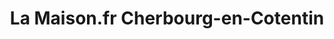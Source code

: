 ---
title: "La Maison.fr Cherbourg-en-Cotentin"
url: /cherbourg-en-cotentin/la-maison-fr-cherbourg-en-cotentin/
shop: à faire soi-même
---